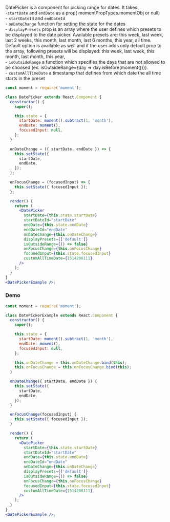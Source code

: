 DatePicker is a component for picking range for dates. It takes:
<br>-`startDate` and `endDate` as a prop( momentPropTypes.momentObj or null)
<br>- `startDateId` and `endDateId`
<br>- `onDateChange` function for setting the state for the dates
<br>- `displayPresets` prop is an array where the user defines which presets to be displayed to the date picker. Available presets are: this week, last week, last 2 weeks, this month, last month, last 6 months, this year, all time. Default option is available as well and if the user adds only default prop to the array, following presets will be displayed: this week, last week, this month, last month, this year,
<br>- `isOutsideRange` a function which specifies the days that are not allowed to be choosed (ex. isOutsideRange={day => day.isBefore(moment())}).
<br>- `customAllTimeDate` a timestamp that defines from which date the all time starts in the preset

```jsx static
const moment = require('moment');

class DatePicker extends React.Component {
  constructor() {
    super();

    this.state = {
      startDate: moment().subtract(1, 'month'),
      endDate: moment(),
      focusedInput: null,
    };
  }

  onDateChange = ({ startDate, endDate }) => {
    this.setState({
      startDate,
      endDate,
    });
  };

  onFocusChange = (focusedInput) => {
    this.setState({ focusedInput });
  };

  render() {
    return (
      <DatePicker
        startDate={this.state.startDate}
        startDateId="startDate"
        endDate={this.state.endDate}
        endDateId="endDate"
        onDateChange={this.onDateChange}
        displayPresets={['default']}
        isOutsideRange={() => false}
        onFocusChange={this.onFocusChange}
        focusedInput={this.state.focusedInput}
        customAllTimeDate={1514208111}
      />
    );
  }
}
<DatePickerExample />;
```

### Demo

```jsx
const moment = require('moment');

class DatePickerExample extends React.Component {
  constructor() {
    super();

    this.state = {
      startDate: moment().subtract(1, 'month'),
      endDate: moment(),
      focusedInput: null,
    };

    this.onDateChange = this.onDateChange.bind(this);
    this.onFocusChange = this.onFocusChange.bind(this);
  }

  onDateChange({ startDate, endDate }) {
    this.setState({
      startDate,
      endDate,
    });
  }

  onFocusChange(focusedInput) {
    this.setState({ focusedInput });
  }

  render() {
    return (
      <DatePicker
        startDate={this.state.startDate}
        startDateId="startDate"
        endDate={this.state.endDate}
        endDateId="endDate"
        onDateChange={this.onDateChange}
        displayPresets={['default']}
        isOutsideRange={() => false}
        onFocusChange={this.onFocusChange}
        focusedInput={this.state.focusedInput}
        customAllTimeDate={1514208111}
      />
    );
  }
}
<DatePickerExample />;
```
